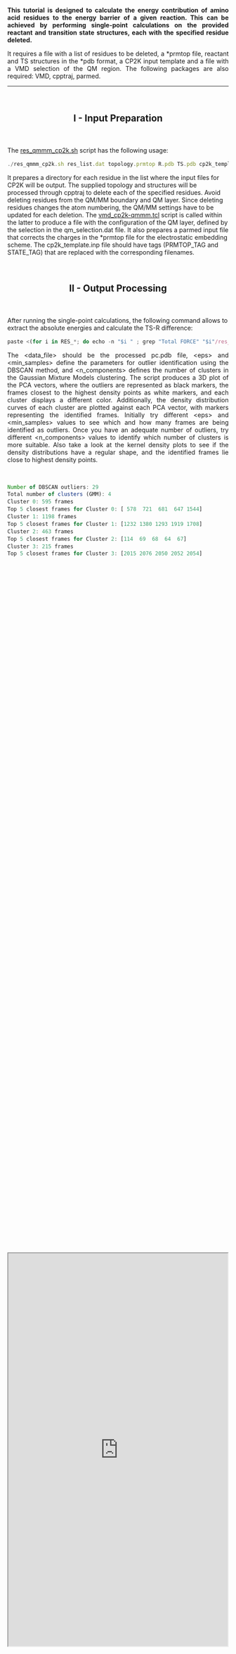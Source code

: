 <p align="justify"><b>This tutorial is designed to calculate the energy contribution of amino acid residues to the energy barrier of a given reaction. This can be achieved by performing single-point calculations on the provided reactant and transition state structures, each with the specified residue deleted. </b></p>

<p align="justify"> It requires a file with a list of residues to be deleted, a *prmtop file, reactant and TS structures in the *pdb format, a CP2K input template and a file with a VMD selection of the QM region. The following packages are also required: VMD, cpptraj, parmed. </p>

---

<br>
<h2> <p align="center"> <b>I - Input Preparation </b> </p></h2>

<br/>

The <a href="https://arvpinto.github.io/enzyme_ts_macrodipole_cp2k/res_qmmm_cp2k.sh" target="_blank">res_qmmm_cp2k.sh</a> script has the following usage:

```js
./res_qmmm_cp2k.sh res_list.dat topology.prmtop R.pdb TS.pdb cp2k_template.inp qm_selection.dat
```
It prepares a directory for each residue in the list where the input files for CP2K will be output. The supplied topology and structures will be processed through cpptraj to delete each of the specified residues. Avoid deleting residues from the QM/MM boundary and QM layer. Since deleting residues changes the atom numbering, the QM/MM settings have to be updated for each deletion. The <a href="https://arvpinto.github.io/enzyme_ts_macrodipole_cp2k/vmd_cp2k-qmmm.tcl" target="_blank">vmd_cp2k-qmmm.tcl</a> script is called within the latter to produce a file with the configuration of the QM layer, defined by the selection in the qm_selection.dat file. It also prepares a parmed input file that corrects the charges in the *prmtop file for the electrostatic embedding scheme. The cp2k_template.inp file should have tags (PRMTOP_TAG and STATE_TAG) that are replaced with the corresponding filenames. 

<br/>

<h2> <p align="center"> <b>II - Output Processing</b> </p></h2>

<br/>

After running the single-point calculations, the following command allows to extract the absolute energies and calculate the TS-R difference:

```js
paste <(for i in RES_*; do echo -n "$i " ; grep "Total FORCE" "$i"/res_qmmm_TS.out | tail -n -1 ; done | awk '{print $1,$10}') <(for i in RES_*; do grep "Total FORCE" "$i"/res_qmmm_R.out | tail -n -1 ; done | awk '{print $9}') | awk '{print $1,($2-$3)*627.509}' > energy_differences.dat
```
<p align="justify">The &lt;data_file&gt; should be the processed pc.pdb file, &lt;eps&gt; and &lt;min_samples&gt; define the parameters for outlier identification using the DBSCAN method, and &lt;n_components&gt; defines the number of clusters in the Gaussian Mixture Models clustering. The script produces a 3D plot of the PCA vectors, where the outliers are represented as black markers, the frames closest to the highest density points as white markers, and each cluster displays a different color. Additionally, the density distribution curves of each cluster are plotted against each PCA vector, with markers representing the identified frames.
Initially try different &lt;eps&gt; and &lt;min_samples&gt; values to see which and how many frames are being identified as outliers.
Once you have an adequate number of outliers, try different &lt;n_components&gt; values to identify which number of clusters is more suitable.
Also take a look at the kernel density plots to see if the density distributions have a regular shape, and the identified frames lie close to highest density points. </p>
<br/>

```js
Number of DBSCAN outliers: 29
Total number of clusters (GMM): 4
Cluster 0: 595 frames
Top 5 closest frames for Cluster 0: [ 578  721  681  647 1544]
Cluster 1: 1198 frames
Top 5 closest frames for Cluster 1: [1232 1380 1293 1919 1708]
Cluster 2: 463 frames
Top 5 closest frames for Cluster 2: [114  69  68  64  67]
Cluster 3: 215 frames
Top 5 closest frames for Cluster 3: [2015 2076 2050 2052 2054]
```

<br>

<div style="display: flex; justify-content: center; align-items: center; height: 100vh;">
    <iframe src="https://arvpinto.github.io/3D_clustering_PCA/3d_plot.html" width="1904" height="894"></iframe>
</div>
<br>
<div align="center">
    <img src="kernel_density_plot.png">
</div>
<br/>

A clusters.csv file is outputed with the cluster numbers that each frame corresponds to (outliers belong in the -1 cluster).
A frames.dat is ouputed with the top 5 frames that are closest to the highest density point of each cluster.

<br>
<h2> <p align="center"> <b>III - Frame extraction</b> </p></h2>

<br/>

Use the <a href="https://arvpinto.github.io/3D_clustering_PCA/extract_highdens.py" target="_blank">extract_highdens.py</a> script to extract the identified frames from the trajectory.
The <a href="https://arvpinto.github.io/3D_clustering_PCA/extract_highdens.py" target="_blank">extract_highdens.py</a> script usage follows:

```js
python extract_highdens.py <xtc_file> <gro_file> <cluster_indices_file> <output_prefix>
```






